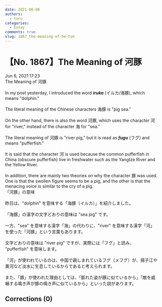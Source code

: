 ```yaml
---
date: 2021-06-06
authors:
  - toru
categories:
  - Essay
comments: true
slug: 1867_the-meaning-of-he-tun
---
```


# 【No. 1867】The Meaning of 河豚
<div class="date">Jun 6, 2021 17:23</div>
<div id="post"><div id="body_show_ori">
The Meaning of 河豚<br/><br/>In my post yesterday, I introduced the word <strong><em>iruka</em></strong> (イルカ/海豚), which means "dolphin."<br/><br/>The literal meaning of the Chinese characters 海豚 is "pig sea."<br/><br/>On the other hand, there is also the word 河豚, which uses the character 河 for "river," instead of the character 海 for "sea."<br/><br/>The literal meaning of 河豚 is "river pig," but it is read as <strong><em>fugu</em></strong> (フグ) and means "pufferfish."<br/><br/>It is said that the character 河 is used because the common pufferfish in China (obscure pufferfish) live in freshwater such as the Yangtze River and the Yellow River.<br/><br/>In addition, there are mainly two theories on why the character 豚 was used. One is that the swollen figure seems to be a pig, and the other is that the menacing voice is similar to the cry of a pig.
</div></div>

<!-- more -->

<div id="post_ja"><div id="body_show_mo">
「河豚」の意味<br/><br/>昨日は、"dolphin" を意味する「海豚（イルカ）」を紹介しました。<br/><br/>「海豚」の漢字の文字どおりの意味は "sea pig" です。<br/><br/>一方、"sea" を意味する漢字「海」の代わりに、"river" を意味する漢字「河」を使った「河豚」という言葉もあります。<br/><br/>文字どおりの意味は "river pig" ですが、実際には「フグ」と読み、 "pufferfish" を意味します。<br/><br/>「河」が使われているのは、中国で親しまれているフグ（メフグ）が、揚子江や黄河など淡水に生息しているからであると考えられます。<br/><br/>また、「豚」が使われた理由としては、「膨れた姿が豚に似ているから」「敵を威嚇する鳴き声が豚の鳴き声に似ているから」といった説があります。
</div></div>

## Corrections (0)
